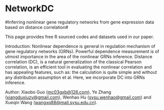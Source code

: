 NetworkDC
=========
#Inferring nonlinear gene regulatory networks from gene expression data based on distance correlation#

This page provides free R sourced codes and datasets used in our paper.

Introduction: Nonlinear dependence is general in regulation mechanism of gene regulatory networks (GRNs). Powerful dependence measurement is of utmost importance in the area of the nonlinear GRNs inference. Distance correlation (DC), is a natural generalization of the classical Pearson correlation, is an efficient tool in evaluating the nonlinear correlation and has appealing features, such as: the calculation is quite simple and without any distribution assumption et al. Here, we incorporate DC into GRNs inference. 

Author:
Xiaobo Guo (mc03gxb@126.com), Ye Zhang (xiangduxiuzy@gmail.com), Wenhao Hu (sysu.wenhao@gmail.com) and Xueqin Wang (wangxq88@mail.sysu.edu.cn).


